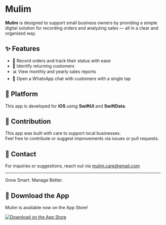 # Mulim

**Mulim** is designed to support small business owners by providing a simple digital solution for recording orders and analyzing sales — all in a clear and organized way.

## ✨ Features

- 📝 Record orders and track their status with ease  
- 👥 Identify returning customers  
- 📊 View monthly and yearly sales reports  
- 💬 Open a WhatsApp chat with customers with a single tap  

## 📱 Platform

This app is developed for **iOS** using **SwiftUI** and **SwiftData**.

## 🤝 Contribution

This app was built with care to support local businesses.  
Feel free to contribute or suggest improvements via issues or pull requests.

## 🔗 Contact

For inquiries or suggestions, reach out via mulim.care@gmail.com

---

Grow Smart. Manage Better.

## 📲 Download the App

Mulim is available now on the App Store!

[![Download on the App Store](https://developer.apple.com/assets/elements/badges/download-on-the-app-store.svg)](https://apps.apple.com/sa/app/mulim/id6745813109?l=ar)
